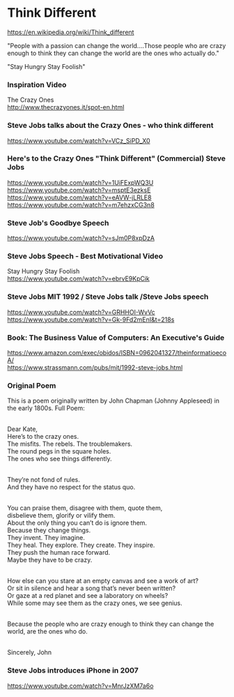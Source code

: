 # Think Different 

https://en.wikipedia.org/wiki/Think_different<BR>

"People with a passion can change the world....Those people who are crazy enough to think they can change the world are the ones who actually do."<BR>

"Stay Hungry Stay Foolish" <BR>

### Inspiration Video

The Crazy Ones <BR>
http://www.thecrazyones.it/spot-en.html <BR>

### Steve Jobs talks about the Crazy Ones - who think different
https://www.youtube.com/watch?v=VCz_SiPD_X0

### Here's to the Crazy Ones "Think Different" (Commercial) Steve Jobs
https://www.youtube.com/watch?v=1UiFExpWQ3U <BR>
https://www.youtube.com/watch?v=msptE3ezksE <BR>
https://www.youtube.com/watch?v=eAVW-jLRLE8 <BR>
https://www.youtube.com/watch?v=m7ehzxCG3n8 <BR>

### Steve Job's Goodbye Speech
https://www.youtube.com/watch?v=sJm0P8xpDzA

### Steve Jobs Speech - Best Motivational Video
Stay Hungry Stay Foolish<BR>
https://www.youtube.com/watch?v=ebrvE9KpCik<BR>

### Steve Jobs MIT 1992 / Steve Jobs talk /Steve Jobs speech 
https://www.youtube.com/watch?v=GRHHOI-WvVc<BR>
https://www.youtube.com/watch?v=Gk-9Fd2mEnI&t=218s<BR>

### Book: The Business Value of Computers: An Executive's Guide
https://www.amazon.com/exec/obidos/ISBN=0962041327/theinformatioecoA/ <BR>
https://www.strassmann.com/pubs/mit/1992-steve-jobs.html <BR>


### Original Poem 

This is a poem originally written by John Chapman (Johnny Appleseed) in the early 1800s. Full Poem: <BR><BR>

Dear Kate, <BR>
Here’s to the crazy ones.<BR>
The misfits. The rebels. The troublemakers.<BR>
The round pegs in the square holes.<BR>
The ones who see things differently.<BR><BR>

They’re not fond of rules.<BR>
And they have no respect for the status quo.<BR><BR>

You can praise them, disagree with them, quote them,<BR>
disbelieve them, glorify or vilify them.<BR>
About the only thing you can’t do is ignore them.<BR>
Because they change things.<BR>
They invent. They imagine.<BR>
They heal. They explore. They create. They inspire.<BR>
They push the human race forward.<BR>
Maybe they have to be crazy.<BR><BR>

How else can you stare at an empty canvas and see a work of art?<BR>
Or sit in silence and hear a song that’s never been written?<BR>
Or gaze at a red planet and see a laboratory on wheels?<BR>
While some may see them as the crazy ones, we see genius.<BR><BR>

Because the people who are crazy enough to think they can change the world,
are the ones who do.<BR><BR>

Sincerely, John<BR>

### Steve Jobs introduces iPhone in 2007
https://www.youtube.com/watch?v=MnrJzXM7a6o



